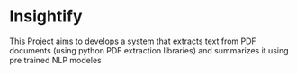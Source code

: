 # Insightify
This Project aims to develops a system that extracts text from PDF documents (using 
python PDF extraction libraries) and summarizes it using pre trained NLP modeles
